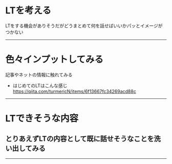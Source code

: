# LTを考える
LTをする機会がありそうだがどうまとめて何を話せばいいかパッとイメージがつかない

---

# 色々インプットしてみる
記事やネットの情報に触れてみる
- はじめてのLTはこんな感じ
	https://qiita.com/turmericN/items/6f13667fc34269acd88c

---

# LTできそうな内容
とりあえずLTの内容として既に話せそうなことを洗い出してみる
- 

---
